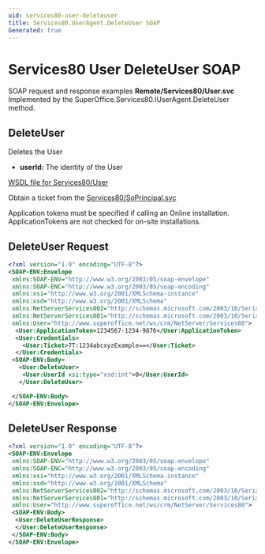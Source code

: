 ```yaml
---
uid: services80-user-deleteuser
title: Services80.UserAgent.DeleteUser SOAP
Generated: true
---
```


# Services80 User DeleteUser SOAP

SOAP request and response examples **Remote/Services80/User.svc**
Implemented by the <see cref="M:SuperOffice.Services80.IUserAgent.DeleteUser">SuperOffice.Services80.IUserAgent.DeleteUser</see> method.

## DeleteUser

Deletes the User

* **userId:** The identity of the User



[WSDL file for Services80/User](../Services80-User.md)

Obtain a ticket from the [Services80/SoPrincipal.svc](../SoPrincipal/index.md)

Application tokens must be specified if calling an Online installation. ApplicationTokens are not checked for on-site installations.

## DeleteUser Request

```xml
<?xml version="1.0" encoding="UTF-8"?>
<SOAP-ENV:Envelope
 xmlns:SOAP-ENV="http://www.w3.org/2003/05/soap-envelope"
 xmlns:SOAP-ENC="http://www.w3.org/2003/05/soap-encoding"
 xmlns:xsi="http://www.w3.org/2001/XMLSchema-instance"
 xmlns:xsd="http://www.w3.org/2001/XMLSchema"
 xmlns:NetServerServices802="http://schemas.microsoft.com/2003/10/Serialization/Arrays"
 xmlns:NetServerServices801="http://schemas.microsoft.com/2003/10/Serialization/"
 xmlns:User="http://www.superoffice.net/ws/crm/NetServer/Services80">
  <User:ApplicationToken>1234567-1234-9876</User:ApplicationToken>
  <User:Credentials>
    <User:Ticket>7T:1234abcxyzExample==</User:Ticket>
  </User:Credentials>
 <SOAP-ENV:Body>
   <User:DeleteUser>
    <User:UserId xsi:type="xsd:int">0</User:UserId>
   </User:DeleteUser>

 </SOAP-ENV:Body>
</SOAP-ENV:Envelope>

```


## DeleteUser Response

```xml
<?xml version="1.0" encoding="UTF-8"?>
<SOAP-ENV:Envelope
 xmlns:SOAP-ENV="http://www.w3.org/2003/05/soap-envelope"
 xmlns:SOAP-ENC="http://www.w3.org/2003/05/soap-encoding"
 xmlns:xsi="http://www.w3.org/2001/XMLSchema-instance"
 xmlns:xsd="http://www.w3.org/2001/XMLSchema"
 xmlns:NetServerServices802="http://schemas.microsoft.com/2003/10/Serialization/Arrays"
 xmlns:NetServerServices801="http://schemas.microsoft.com/2003/10/Serialization/"
 xmlns:User="http://www.superoffice.net/ws/crm/NetServer/Services80">
 <SOAP-ENV:Body>
  <User:DeleteUserResponse>
  </User:DeleteUserResponse>
 </SOAP-ENV:Body>
</SOAP-ENV:Envelope>

```

